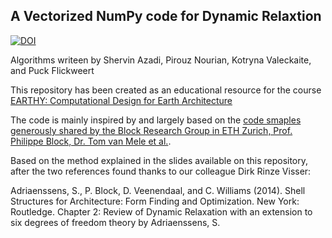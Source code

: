 ## A Vectorized NumPy code for Dynamic Relaxtion

[![DOI](https://zenodo.org/badge/DOI/10.5281/zenodo.4032767.svg)](https://doi.org/10.5281/zenodo.4032767)


Algorithms writeen by Shervin Azadi, Pirouz Nourian, Kotryna Valeckaite, and Puck Flickweert

This repository has been created as an educational resource for the course [EARTHY: Computational Design for Earth Architecture](https://studiegids.tudelft.nl/a101_displayCourse.do?course_id=48987)

The code is mainly inspired by and largely based on the [code smaples generously shared by the Block Research Group in ETH Zurich, Prof. Philippe Block, Dr. Tom van Mele et al.](http://block.arch.ethz.ch/blog/2014/07/dynamic-relaxation/). 

Based on the method explained in the slides available on this repository, after the two references found thanks to our colleague Dirk Rinze Visser:

Adriaenssens, S., P. Block, D. Veenendaal, and C. Williams (2014). Shell Structures for Architecture: Form Finding and Optimization. New York: Routledge.
Chapter 2: Review of Dynamic Relaxation with an extension to six degrees of freedom theory by Adriaenssens, S.


